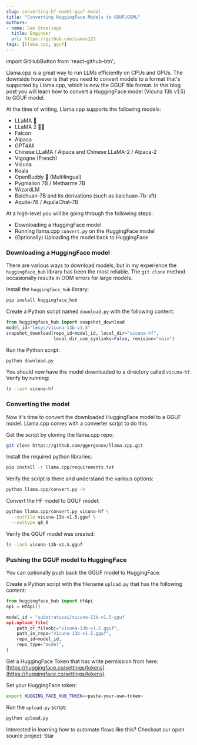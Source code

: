 ```yaml
---
slug: converting-hf-model-gguf-model
title: "Converting HuggingFace Models to GGUF/GGML"
authors:
- name: Sam Stoelinga
  title: Engineer
  url: https://github.com/samos123
tags: [llama.cpp, gguf]
---
```


import GitHubButton from 'react-github-btn';

Llama.cpp is a great way to run LLMs efficiently on CPUs and GPUs. The downside
however is that you need to convert models to a format that's supported by Llama.cpp,
which is now the GGUF file format.  In this blog post you will learn how to convert
a HuggingFace model (Vicuna 13b v1.5) to GGUF model.

At the time of writing, Llama.cpp supports
the following models:

* LLaMA 🦙
* LLaMA 2 🦙🦙
* Falcon
* Alpaca
* GPT4All
* Chinese LLaMA / Alpaca and Chinese LLaMA-2 / Alpaca-2
* Vigogne (French)
* Vicuna
* Koala
* OpenBuddy 🐶 (Multilingual)
* Pygmalion 7B / Metharme 7B
* WizardLM
* Baichuan-7B and its derivations (such as baichuan-7b-sft)
* Aquila-7B / AquilaChat-7B

At a high-level you will be going through the following steps:
* Downloading a HuggingFace model
* Running llama.cpp `convert.py` on the HuggingFace model
* (Optionally) Uploading the model back to HuggingFace

### Downloading a HuggingFace model
There are various ways to download models, but in my experience the `huggingface_hub`
library has been the most reliable. The `git clone` method occasionally results in 
OOM errors for large models.

Install the `huggingface_hub` library:
```bash
pip install huggingface_hub
```

Create a Python script named `download.py` with the following content:
```python
from huggingface_hub import snapshot_download
model_id="lmsys/vicuna-13b-v1.5"
snapshot_download(repo_id=model_id, local_dir="vicuna-hf",
                  local_dir_use_symlinks=False, revision="main")
```

Run the Python script:
```bash
python download.py
```

You should now have the model downloaded to a directory called
`vicuna-hf`. Verify by running:
```bash
ls -lash vicuna-hf
```

### Converting the model
Now it's time to convert the downloaded HuggingFace model to a GGUF model.
Llama.cpp comes with a converter script to do this.

Get the script by cloning the llama.cpp repo:
```bash
git clone https://github.com/ggerganov/llama.cpp.git
```

Install the required python libraries:
```bash
pip install -r llama.cpp/requirements.txt
```

Verify the script is there and understand the various options:
```bash
python llama.cpp/convert.py -h
```

Convert the HF model to GGUF model:
```bash
python llama.cpp/convert.py vicuna-hf \
  --outfile vicuna-13b-v1.5.gguf \
  --outtype q8_0
```

Verify the GGUF model was created:
```bash
ls -lash vicuna-13b-v1.5.gguf
```

### Pushing the GGUF model to HuggingFace
You can optionally push back the GGUF model to HuggingFace.

Create a Python script with the filename `upload.py` that
has the following content:
```python
from huggingface_hub import HfApi
api = HfApi()

model_id = "substratusai/vicuna-13b-v1.5-gguf
api.upload_file(
    path_or_fileobj="vicuna-13b-v1.5.gguf",
    path_in_repo="vicuna-13b-v1.5.gguf",
    repo_id=model_id,
    repo_type="model",
)
```

Get a HuggingFace Token that has write permission from here:
[https://huggingface.co/settings/tokens](https://huggingface.co/settings/tokens)

Set your HuggingFace token:
```bash
export HUGGING_FACE_HUB_TOKEN=<paste-your-own-token>
```

Run the `upload.py` script:
```bash
python upload.py
```

Interested in learning how to automate flows like this? Checkout our
open source project:
<GitHubButton href="https://github.com/substratusai/substratus" data-icon="octicon-star" data-size="large" data-show-count="true" aria-label="Star substratusai/substratus on GitHub">Star</GitHubButton>

